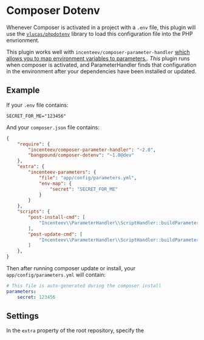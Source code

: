 # Composer Dotenv

Whenever Composer is activated in a project with a `.env` file, this plugin will use the
[`vlucas/phpdotenv`](https://github.com/vlucas/phpdotenv) library to load this configuration
file into the PHP envrionment.

This plugin works well with `incenteev/composer-parameter-handler`
[which allows you to map environment variables to parameters.][incenteev]. *This* plugin runs when composer
is activated, and ParameterHandler finds that configuration in the environment after your dependencies
have been installed or updated.

[phpdotenv]: https://github.com/vlucas/phpdotenv
[incenteev]: https://github.com/Incenteev/ParameterHandler#using-environment-variables-to-set-the-parameters

## Example

If your `.env` file contains:

```
SECRET_FOR_ME="123456"
```

And your `composer.json` file contains:

```json
{
    "require": {
        "incenteev/composer-parameter-handler": "~2.0",
        "bangpound/composer-dotenv": "~1.0@dev"
    },
    "extra": {
        "incenteev-parameters": {
            "file": "app/config/parameters.yml",
            "env-map": {
                "secret": "SECRET_FOR_ME"
            }
        }
    },
    "scripts": {
        "post-install-cmd": [
            "Incenteev\\ParameterHandler\\ScriptHandler::buildParameters"
        ],
        "post-update-cmd": [
            "Incenteev\\ParameterHandler\\ScriptHandler::buildParameters"
        ]
    },
}
```

Then after running composer update or install, your `app/config/parameters.yml`
will contain:

```yaml
# This file is auto-generated during the composer install
parameters:
    secret: 123456
```

## Settings

In the `extra` property of the root repository, specify the